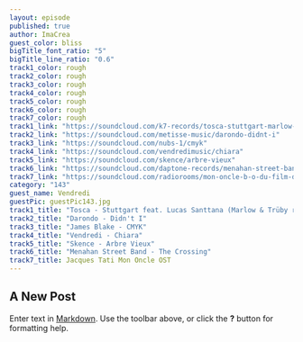 ```yaml
---
layout: episode
published: true
author: ImaCrea
guest_color: bliss
bigTitle_font_ratio: "5"
bigTitle_line_ratio: "0.6"
track1_color: rough
track2_color: rough
track3_color: rough
track4_color: rough
track5_color: rough
track6_color: rough
track7_color: rough
track1_link: "https://soundcloud.com/k7-records/tosca-stuttgart-marlow-tru-by"
track2_link: "https://soundcloud.com/metisse-music/darondo-didnt-i"
track3_link: "https://soundcloud.com/nubs-1/cmyk"
track4_link: "https://soundcloud.com/vendredimusic/chiara"
track5_link: "https://soundcloud.com/skence/arbre-vieux"
track6_link: "https://soundcloud.com/daptone-records/menahan-street-band-the"
track7_link: "https://soundcloud.com/radiorooms/mon-oncle-b-o-du-film-de"
category: "143"
guest_name: Vendredi
guestPic: guestPic143.jpg
track1_title: "Tosca - Stuttgart feat. Lucas Santtana (Marlow & Trüby refix)"
track2_title: "Darondo - Didn't I"
track3_title: "James Blake - CMYK"
track4_title: "Vendredi - Chiara"
track5_title: "Skence - Arbre Vieux"
track6_title: "Menahan Street Band - The Crossing"
track7_title: Jacques Tati Mon Oncle OST
---
```


## A New Post

Enter text in [Markdown](http://daringfireball.net/projects/markdown/). Use the toolbar above, or click the **?** button for formatting help.